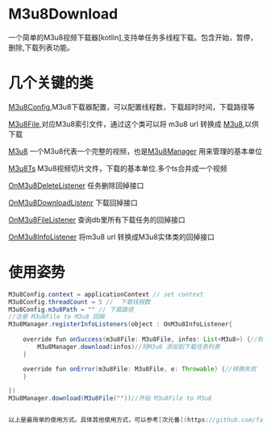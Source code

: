 # M3u8Download
一个简单的M3u8视频下载器[kotlin],支持单任务多线程下载。包含开始，暂停，删除,下载列表功能。

几个关键的类
========

[M3u8Config](https://github.com/fanchen001/M3u8Download/blob/master/app/src/main/java/com/fanchen/m3u8/M3u8Config.kt),M3u8下载器配置，可以配置线程数，下载超时时间，下载路径等

[M3u8File](https://github.com/fanchen001/M3u8Download/blob/master/app/src/main/java/com/fanchen/m3u8/bean/M3u8File.kt),对应M3u8索引文件，通过这个类可以将 m3u8 url 转换成 [M3u8](https://github.com/fanchen001/M3u8Download/blob/master/app/src/main/java/com/fanchen/m3u8/bean/M3u8.kt),以供下载

[M3u8](https://github.com/fanchen001/M3u8Download/blob/master/app/src/main/java/com/fanchen/m3u8/bean/M3u8.kt) 一个M3u8代表一个完整的视频，也是[M3u8Manager](https://github.com/fanchen001/M3u8Download/blob/master/app/src/main/java/com/fanchen/m3u8/M3u8Manager.kt) 用来管理的基本单位

[M3u8Ts](https://github.com/fanchen001/M3u8Download/blob/master/app/src/main/java/com/fanchen/m3u8/bean/M3u8Ts.kt) M3u8视频切片文件，下载的基本单位.多个ts合并成一个视频

[OnM3u8DeleteListener](https://github.com/fanchen001/M3u8Download/blob/master/app/src/main/java/com/fanchen/m3u8/listener/OnM3u8DeleteListener.kt) 任务删除回掉接口

[OnM3u8DownloadListenr](https://github.com/fanchen001/M3u8Download/blob/master/app/src/main/java/com/fanchen/m3u8/listener/OnM3u8DownloadListenr.kt) 下载回掉接口

[OnM3u8FileListener](https://github.com/fanchen001/M3u8Download/blob/master/app/src/main/java/com/fanchen/m3u8/listener/OnM3u8FileListener.kt) 查询db里所有下载任务的回掉接口

[OnM3u8InfoListener](https://github.com/fanchen001/M3u8Download/blob/master/app/src/main/java/com/fanchen/m3u8/listener/OnM3u8InfoListener.kt) 将m3u8 url 转换成M3u8实体类的回掉接口

使用姿势
========
 ```java
 M3u8Config.context = applicationContext // set context
 M3u8Config.threadCount = 5 //  下载线程数
 M3u8Config.m3u8Path = "" // 下载路径
 //注册 M3u8File to M3u8 回掉
 M3u8Manager.registerInfoListeners(object : OnM3u8InfoListener{
            
     override fun onSuccess(m3u8File: M3u8File, infos: List<M3u8>) {//转换成功
         M3u8Manager.download(infos)//将M3u8 添加到下载任务列表
     }

     override fun onError(m3u8File: M3u8File, e: Throwable) {//转换失败
     }

 })
 M3u8Manager.download(M3u8File(""))//开始 M3u8File to M3u8
 
 
 以上是最简单的使用方式。具体其他使用方式，可以参考[次元番](https://github.com/fanchen001/Bangumi)
 
